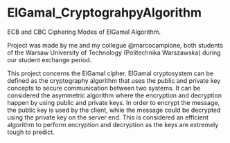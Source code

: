 # ElGamal_CryptograhpyAlgorithm
ECB and CBC Ciphering Modes of ElGamal Algorithm.

Project was made by me and my collegue @marcocampione, both students of the Warsaw University of Technology (Politechnika Warszawska) during our student exchange period.

This project concerns the ElGamal cipher. ElGamal cryptosystem can be defined as the cryptography algorithm that uses the public and private key concepts to secure communication between two systems. It can be considered the asymmetric algorithm where the encryption and decryption happen by using public and private keys. In order to encrypt the message, the public key is used by the client, while the message could be decrypted using the private key on the server end. This is considered an efficient algorithm to perform encryption and decryption as the keys are extremely tough to predict.
